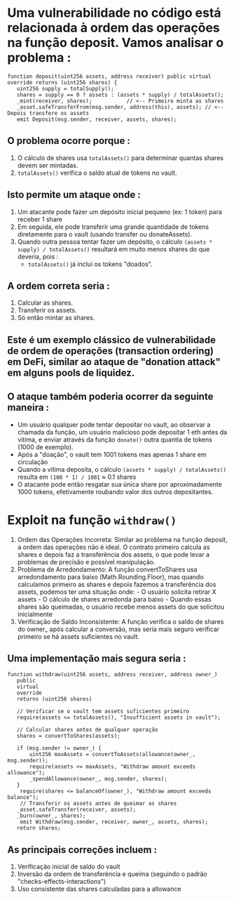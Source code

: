 # Uma vulnerabilidade no código está relacionada à ordem das operações na função deposit. Vamos analisar o problema :
```solidity
function deposit(uint256 assets, address receiver) public virtual override returns (uint256 shares) {
   uint256 supply = totalSupply();
   shares = supply == 0 ? assets : (assets * supply) / totalAssets();
   _mint(receiver, shares);           // <-- Primeiro minta as shares
   _asset.safeTransferFrom(msg.sender, address(this), assets); // <-- Depois transfere os assets
   emit Deposit(msg.sender, receiver, assets, shares);
```

## O problema ocorre porque :
  1. O cálculo de shares usa `totalAssets()` para determinar quantas shares devem ser mintadas.
  2. `totalAssets()` verifica o saldo atual de tokens no vault.

## Isto permite um ataque onde :
  1. Um atacante pode fazer um depósito inicial pequeno (ex: 1 token) para receber 1 share
  2. Em seguida, ele pode transferir uma grande quantidade de tokens diretamente para o vault (usando transfer ou donateAssets).
  3. Quando outra pessoa tentar fazer um depósito, o cálculo `(assets * supply) / totalAssets()` resultará em muito menos shares do que deveria, pois :
     - `totalAssets()` já inclui os tokens "doados".

## A ordem correta seria :
  1. Calcular as shares.
  2. Transferir os assets.
  3. Só então mintar as shares.

## Este é um exemplo clássico de vulnerabilidade de ordem de operações (transaction ordering) em DeFi, similar ao ataque de "donation attack" em alguns pools de liquidez.

## O ataque também poderia ocorrer da seguinte maneira :
  - Um usuário qualquer pode tentar depositar no vault, ao observar a chamada da função, um usuário malicioso pode depositar 1 eth antes da vitima, e enviar através da função `donate()` outra quantia de tokens (1000 de exemplo).
  - Após a "doação", o vault tem 1001 tokens mas apenas 1 share em circulação
  -  Quando a vítima deposita, o cálculo `(assets * supply) / totalAssets()` resulta em `(100 * 1) / 1001` ≈ 0.1 shares
  - O atacante pode então resgatar sua única share por aproximadamente 1000 tokens, efetivamente roubando valor dos outros depositantes.

# Exploit na função `withdraw()`
   1. Ordem das Operações Incorreta: Similar ao problema na função deposit, a ordem das operações não é ideal. O contrato primeiro calcula as shares e depois faz a transferência dos assets, o que pode levar a problemas de precisão e possível manipulação.
   2. Problema de Arredondamento: A função convertToShares usa arredondamento para baixo (Math.Rounding.Floor), mas quando calculamos primeiro as shares e depois fazemos a transferência dos assets, podemos ter uma situação onde:
    - O usuário solicita retirar X assets
    - O cálculo de shares arredonda para baixo
    - Quando essas shares são queimadas, o usuário recebe menos assets do que solicitou inicialmente
   3. Verificação de Saldo Inconsistente: A função verifica o saldo de shares do owner_ após calcular a conversão, mas seria mais seguro verificar primeiro se há assets suficientes no vault.

## Uma implementação mais segura seria :
```solidity
function withdraw(uint256 assets, address receiver, address owner_)
   public
   virtual
   override
   returns (uint256 shares)

   // Verificar se o vault tem assets suficientes primeiro
   require(assets <= totalAssets(), "Insufficient assets in vault");
   
   // Calcular shares antes de qualquer operação
   shares = convertToShares(assets);
   
   if (msg.sender != owner_) {
       uint256 maxAssets = convertToAssets(allowance(owner_, msg.sender));
       require(assets <= maxAssets, "Withdraw amount exceeds allowance");
       _spendAllowance(owner_, msg.sender, shares);
   }
    require(shares <= balanceOf(owner_), "Withdraw amount exceeds balance");
    // Transferir os assets antes de queimar as shares
   _asset.safeTransfer(receiver, assets);
   _burn(owner_, shares);
    emit Withdraw(msg.sender, receiver, owner_, assets, shares);
   return shares;
```

## As principais correções incluem :
  1. Verificação inicial de saldo do vault
  2. Inversão da ordem de transferência e queima (seguindo o padrão "checks-effects-interactions")
  3. Uso consistente das shares calculadas para a allowance
